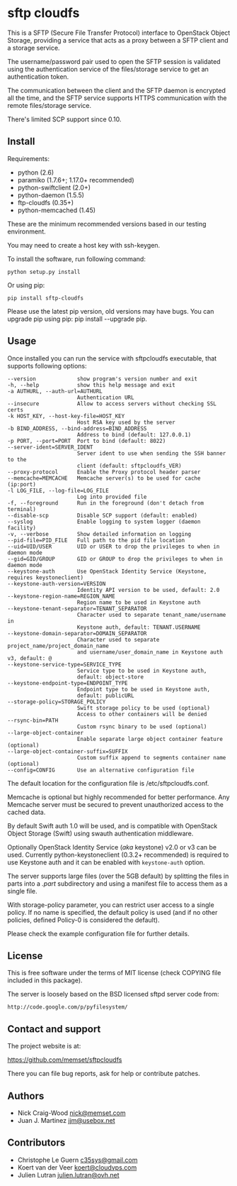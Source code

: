 sftp cloudfs
============

This is a SFTP (Secure File Transfer Protocol) interface to OpenStack
Object Storage, providing a service that acts as a proxy between a
SFTP client and a storage service.

The username/password pair used to open the SFTP session is validated
using the authentication service of the files/storage service to get
an authentication token.

The communication between the client and the SFTP daemon is encrypted
all the time, and the SFTP service supports HTTPS communication with
the remote files/storage service.

There's limited SCP support since 0.10.


Install
-------

Requirements:

- python (2.6)
- paramiko (1.7.6+; 1.17.0+ recommended)
- python-swiftclient (2.0+)
- python-daemon (1.5.5)
- ftp-cloudfs (0.35+)
- python-memcached (1.45)

These are the minimum recommended versions based in our testing
environment.

You may need to create a host key with ssh-keygen.

To install the software, run following command:

    python setup.py install

Or using pip:

    pip install sftp-cloudfs

Please use the latest pip version, old versions may have bugs. You
can upgrade pip using pip: pip install --upgrade pip.


Usage
-----

Once installed you can run the service with sftpcloudfs executable,
that supports following options:

    --version             show program's version number and exit
    -h, --help            show this help message and exit
    -a AUTHURL, --auth-url=AUTHURL
                          Authentication URL
    --insecure            Allow to access servers without checking SSL certs
    -k HOST_KEY, --host-key-file=HOST_KEY
                          Host RSA key used by the server
    -b BIND_ADDRESS, --bind-address=BIND_ADDRESS
                          Address to bind (default: 127.0.0.1)
    -p PORT, --port=PORT  Port to bind (default: 8022)
    --server-ident=SERVER_IDENT
                          Server ident to use when sending the SSH banner to the
                          client (default: sftpcloudfs_VER)
    --proxy-protocol      Enable the Proxy protocol header parser
    --memcache=MEMCACHE   Memcache server(s) to be used for cache (ip:port)
    -l LOG_FILE, --log-file=LOG_FILE
                          Log into provided file
    -f, --foreground      Run in the foreground (don't detach from terminal)
    --disable-scp         Disable SCP support (default: enabled)
    --syslog              Enable logging to system logger (daemon facility)
    -v, --verbose         Show detailed information on logging
    --pid-file=PID_FILE   Full path to the pid file location
    --uid=UID/USER        UID or USER to drop the privileges to when in daemon mode
    --gid=GID/GROUP       GID or GROUP to drop the privileges to when in daemon mode
    --keystone-auth       Use OpenStack Identity Service (Keystone, requires keystoneclient)
    --keystone-auth-version=VERSION
                          Identity API version to be used, default: 2.0
    --keystone-region-name=REGION_NAME
                          Region name to be used in Keystone auth
    --keystone-tenant-separator=TENANT_SEPARATOR
                          Character used to separate tenant_name/username in
                          Keystone auth, default: TENANT.USERNAME
    --keystone-domain-separator=DOMAIN_SEPARATOR
                          Character used to separate project_name/project_domain_name
                          and username/user_domain_name in Keystone auth v3, default: @
    --keystone-service-type=SERVICE_TYPE
                          Service type to be used in Keystone auth,
                          default: object-store
    --keystone-endpoint-type=ENDPOINT_TYPE
                          Endpoint type to be used in Keystone auth,
                          default: publicURL
    --storage-policy=STORAGE_POLICY
                          Swift storage policy to be used (optional)
                          Access to other containers will be denied
    --rsync-bin=PATH
                          Custom rsync binary to be used (optional)
    --large-object-container
                          Enable separate large object container feature (optional)
    --large-object-container-suffix=SUFFIX
                          Custom suffix append to segments container name (optional)
    --config=CONFIG       Use an alternative configuration file

The default location for the configuration file is /etc/sftpcloudfs.conf.

Memcache is optional but highly recommended for better performance. Any Memcache
server must be secured to prevent unauthorized access to the cached data.

By default Swift auth 1.0 will be used, and is compatible with OpenStack
Object Storage (Swift) using swauth authentication middleware.

Optionally OpenStack Identity Service (*aka* keystone) v2.0 or v3 can be used.
Currently python-keystoneclient (0.3.2+ recommended) is required to use Keystone auth
and it can be enabled with ``keystone-auth`` option.

The server supports large files (over the 5GB default) by splitting the files
in parts into a *.part* subdirectory and using a manifest file to access them as
a single file.

With storage-policy parameter, you can restrict user access to a single policy.
If no name is specified, the default policy is used (and if no other policies, defined
Policy-0 is considered the default).

Please check the example configuration file for further details.


License
-------

This is free software under the terms of MIT license (check COPYING file
included in this package).

The server is loosely based on the BSD licensed sftpd server code from:

    http://code.google.com/p/pyfilesystem/


Contact and support
-------------------

The project website is at:

  https://github.com/memset/sftpcloudfs

There you can file bug reports, ask for help or contribute patches.


Authors
-------

- Nick Craig-Wood <nick@memset.com>
- Juan J. Martinez <jjm@usebox.net>

Contributors
------------

- Christophe Le Guern <c35sys@gmail.com>
- Koert van der Veer <koert@cloudvps.com>
- Julien Lutran <julien.lutran@ovh.net>

